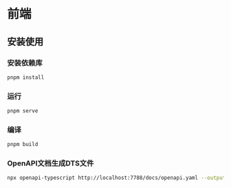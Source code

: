 # 前端

## 安装使用

### 安装依赖库

```bash
pnpm install
```

### 运行

```bash
pnpm serve
```

### 编译

```bash
pnpm build
```

### OpenAPI文档生成DTS文件

```bash
npx openapi-typescript http://localhost:7788/docs/openapi.yaml --output ./types/openapi.d.ts
```
